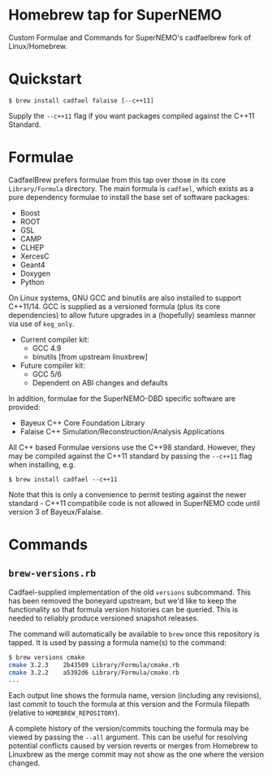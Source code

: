 # Homebrew tap for SuperNEMO
Custom Formulae and Commands for SuperNEMO's cadfaelbrew fork of
Linux/Homebrew.

# Quickstart
```
$ brew install cadfael falaise [--c++11]
```

Supply the `--c++11` flag if you want packages compiled against the C++11 Standard.

# Formulae
CadfaelBrew prefers formulae from this tap over those in its core `Library/Formula` directory.
The main formula is `cadfael`, which exists as a pure dependency formulae to install the
base set of software packages:

- Boost
- ROOT
- GSL
- CAMP
- CLHEP
- XercesC
- Geant4
- Doxygen
- Python

On Linux systems, GNU GCC and binutils are also installed to support C++11/14.
GCC is supplied as a versioned formula (plus its core dependencies) to allow 
future upgrades in a (hopefully) seamless manner via use of `keg_only`.

- Current compiler kit:
  - GCC 4.9
  - binutils [from upstream linuxbrew]
- Future compiler kit:
  - GCC 5/6
  - Dependent on ABI changes and defaults

In addition, formulae for the SuperNEMO-DBD specific software are provided:

- Bayeux C++ Core Foundation Library
- Falaise C++ Simulation/Reconstruction/Analysis Applications

All C++ based Formulae versions use the C++98 standard. However, they may be
compiled against the C++11 standard by passing the `--c++11` flag when installing, e.g.

```
$ brew install cadfael --c++11
```

Note that this is only a convenience to permit testing against the newer
standard - C++11 compatibile code is not allowed in SuperNEMO code until version 3
of Bayeux/Falaise.


# Commands
## `brew-versions.rb`
Cadfael-supplied implementation of the old `versions` subcommand. This
has been removed the boneyard upstream, but we'd like to keep the
functionality so that formula version histories can be queried. This
is needed to reliably produce versioned snapshot releases.

The command will automatically be available to `brew` once this repository
is tapped. It is used by passing a formula name(s) to the command:

```sh
$ brew versions cmake
cmake 3.2.3    2b43509 Library/Formula/cmake.rb
cmake 3.2.2    a5392d6 Library/Formula/cmake.rb
...
```

Each output line shows the formula name, version (including any revisions),
last commit to touch the formula at this version and the Formula filepath
(relative to `HOMEBREW_REPOSITORY`).

A complete history of the version/commits touching the formula may be
viewed by passing the `--all` argument. This can be useful for resolving
potential conflicts caused by version reverts or merges from Homebrew to
Linuxbrew as the merge commit may not show as the one where the version changed.

